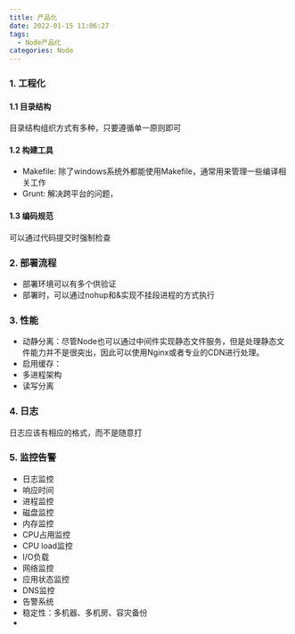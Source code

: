 ```yaml
---
title: 产品化 
date: 2022-01-15 11:06:27
tags: 
  - Node产品化
categories: Node
---
```

### 1. 工程化
#### 1.1 目录结构
目录结构组织方式有多种，只要遵循单一原则即可
#### 1.2 构建工具
- Makefile: 除了windows系统外都能使用Makefile，通常用来管理一些编译相关工作
- Grunt: 解决跨平台的问题，
#### 1.3 编码规范
可以通过代码提交时强制检查

### 2. 部署流程
- 部署环境可以有多个供验证
- 部署时，可以通过nohup和&实现不挂段进程的方式执行
  
### 3. 性能
- 动静分离：尽管Node也可以通过中间件实现静态文件服务，但是处理静态文件能力并不是很突出，因此可以使用Nginx或者专业的CDN进行处理。
- 启用缓存：
- 多进程架构
- 读写分离

### 4. 日志
日志应该有相应的格式，而不是随意打

### 5. 监控告警
- 日志监控
- 响应时间
- 进程监控
- 磁盘监控
- 内存监控
- CPU占用监控
- CPU load监控
- I/O负载
- 网络监控
- 应用状态监控
- DNS监控
- 告警系统
- 稳定性：多机器、多机房、容灾备份
- 